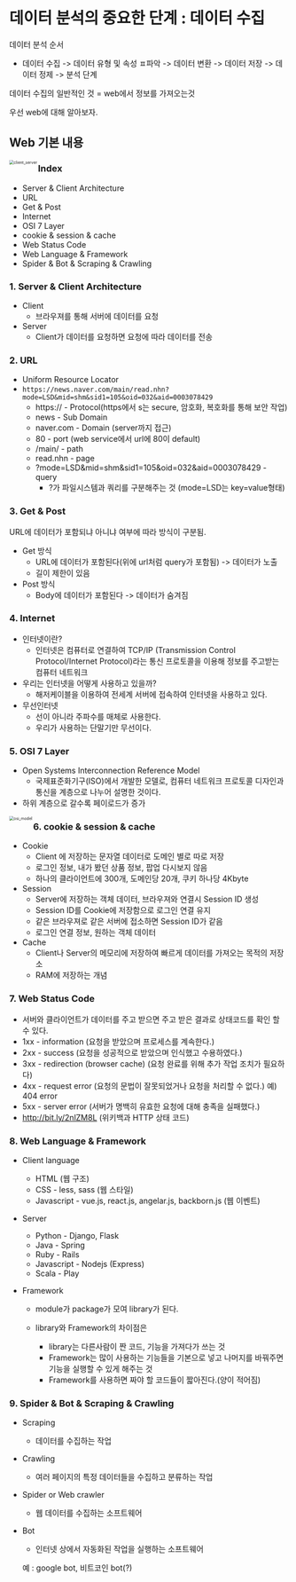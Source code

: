 # 데이터 분석의 중요한 단계 : 데이터 수집

데이터 분석 순서
- 데이터 수집 -> 데이터 유형 및 속성 ㅍ파악 -> 데이터 변환 -> 데이터 저장 -> 데이터 정제 -> 분석 단계

데이터 수집의 일반적인 것 = web에서 정보를 가져오는것


우선 web에 대해 알아보자.

## Web 기본 내용

<img src="C:\Users\JAY\Desktop\TIL\스터디_Python\python_(web&crawling)\client_server.jpg" alt="client_server" style="zoom:50%;" align='left'/>

### Index

- Server & Client Architecture
- URL
- Get & Post
- Internet
- OSI 7 Layer
- cookie & session & cache
- Web Status Code
- Web Language & Framework
- Spider & Bot & Scraping & Crawling



### 1. Server & Client Architecture

- Client
  - 브라우져를 통해 서버에 데이터를 요청
- Server
  - Client가 데이터를 요청하면 요청에 따라 데이터를 전송 



### 2. URL

- Uniform Resource Locator
- `https://news.naver.com/main/read.nhn?mode=LSD&mid=shm&sid1=105&oid=032&aid=0003078429`
  - https:// - Protocol(https에서 s는 secure, 암호화, 복호화를 통해 보안 작업)
  - news - Sub Domain
  - naver.com - Domain (server까지 접근)
  - 80 - port (web service에서 url에 80이 default)
  - /main/ - path
  - read.nhn - page
  - ?mode=LSD&mid=shm&sid1=105&oid=032&aid=0003078429 - query
    - ?가 파일시스템과 쿼리를 구분해주는 것 (mode=LSD는 key=value형태)



### 3. Get & Post

URL에 데이터가 포함되냐 아니냐 여부에 따라 방식이 구분됨.

- Get 방식
  - URL에 데이터가 포함된다(위에 url처럼 query가 포함됨) -> 데이터가 노출
  - 길이 제한이 있음
- Post 방식
  - Body에 데이터가 포함된다 -> 데이터가 숨겨짐



### 4. Internet

- 인터넷이란?
  - 인터넷은 컴퓨터로 연결하여 TCP/IP (Transmission Control Protocol/Internet Protocol)라는 통신 프로토콜을 이용해 정보를 주고받는 컴퓨터 네트워크
- 우리는 인터넷을 어떻게 사용하고 있을까?
  - 해저케이블을 이용하여 전세계 서버에 접속하여 인터넷을 사용하고 있다.
- 무선인터넷
  - 선이 아니라 주파수를 매체로 사용한다.
  - 우리가 사용하는 단말기만 무선이다.



### 5. OSI 7 Layer

- Open Systems Interconnection Reference Model
  - 국제표준화기구(ISO)에서 개발한 모델로, 컴퓨터 네트워크 프로토콜 디자인과 통신을 계층으로 나누어 설명한 것이다.
- 하위 계층으로 갈수록 페이로드가 증가

<img src="C:\Users\JAY\Desktop\TIL\스터디_Python\python_(web&crawling)\osi_model.png" alt="osi_model" style="zoom:50%;" align='left'/>



### 6. cookie & session & cache

- Cookie
  - Client 에 저장하는 문자열 데이터로 도메인 별로 따로 저장
  - 로그인 정보, 내가 봤던 상품 정보, 팝업 다시보지 않음
  - 하나의 클라이언트에 300개, 도메인당 20개, 쿠키 하나당 4Kbyte
- Session
  - Server에 저장하는 객체 데이터, 브라우져와 연결시 Session ID 생성
  - Session ID를 Cookie에 저장함으로 로그인 연결 유지
  - 같은 브라우져로 같은 서버에 접소하면 Session ID가 같음
  - 로그인 연결 정보, 원하는 객체 데이터
- Cache
  - Client나 Server의 메모리에 저장하여 빠르게 데이터를 가져오는 목적의 저장소
  - RAM에 저장하는 개념



### 7. Web Status Code

- 서버와 클라이언트가 데이터를 주고 받으면 주고 받은 결과로 상태코드를 확인 할 수 있다.
- 1xx - information (요청을 받았으며 프로세스를 계속한다.)
- 2xx - success (요청을 성공적으로 받았으며 인식했고 수용하였다.)
- 3xx - redirection (browser cache) (요청 완료를 위해 추가 작업 조치가 필요하다)
- 4xx - request error (요청의 문법이 잘못되었거나 요청을 처리할 수 없다.) 예) 404 error
- 5xx - server error (서버가 명백히 유효한 요청에 대해 충족을 실패했다.)
- http://bit.ly/2nlZM8L (위키백과 HTTP 상태 코드)



### 8. Web Language & Framework

- Client language

  - HTML (웹 구조)
  - CSS - less, sass (웹 스타일)
  - Javascript - vue.js, react.js, angelar.js, backborn.js (웹 이벤트)

- Server

  - Python - Django, Flask
  - Java - Spring
  - Ruby - Rails
  - Javascript - Nodejs (Express)
  - Scala - Play

- Framework

  - module가 package가 모여 library가 된다.

  - library와 Framework의 차이점은 

    - library는 다른사람이 짠 코드, 기능을 가져다가 쓰는 것
    - Framework는 많이 사용하는 기능들을 기본으로 넣고 나머지를 바꿔주면 기능을 실행할 수 있게 해주는 것
    - Framework를 사용하면 짜야 할 코드들이 짧아진다.(양이 적어짐)

    

### 9. Spider &  Bot & Scraping & Crawling

- Scraping

  - 데이터를 수집하는 작업

- Crawling

  - 여러 페이지의 특정 데이터들을 수집하고 분류하는 작업

- Spider or Web crawler

  - 웹 데이터를 수집하는 소프트웨어

- Bot

  - 인터넷 상에서 자동화된 작업을 실행하는 소프트웨어

  예 : google bot, 비트코인 bot(?)











